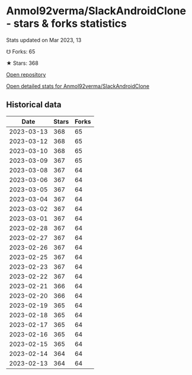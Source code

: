# Anmol92verma/SlackAndroidClone - stars & forks statistics

Stats updated on Mar 2023, 13

☋ Forks: 65

★ Stars: 368

[Open repository](https://github.com/Anmol92verma/SlackAndroidClone)

[Open detailed stats for Anmol92verma/SlackAndroidClone](https://reviewgithub.com/rep/Anmol92verma/SlackAndroidClone)

## Historical data
| Date | Stars | Forks |
|------|-------|-------|
| 2023-03-13 | 368 | 65 | 
| 2023-03-12 | 368 | 65 | 
| 2023-03-10 | 368 | 65 | 
| 2023-03-09 | 367 | 65 | 
| 2023-03-08 | 367 | 64 | 
| 2023-03-06 | 367 | 64 | 
| 2023-03-05 | 367 | 64 | 
| 2023-03-04 | 367 | 64 | 
| 2023-03-02 | 367 | 64 | 
| 2023-03-01 | 367 | 64 | 
| 2023-02-28 | 367 | 64 | 
| 2023-02-27 | 367 | 64 | 
| 2023-02-26 | 367 | 64 | 
| 2023-02-25 | 367 | 64 | 
| 2023-02-23 | 367 | 64 | 
| 2023-02-22 | 367 | 64 | 
| 2023-02-21 | 366 | 64 | 
| 2023-02-20 | 366 | 64 | 
| 2023-02-19 | 365 | 64 | 
| 2023-02-18 | 365 | 64 | 
| 2023-02-17 | 365 | 64 | 
| 2023-02-16 | 365 | 64 | 
| 2023-02-15 | 365 | 64 | 
| 2023-02-14 | 364 | 64 | 
| 2023-02-13 | 364 | 64 | 

